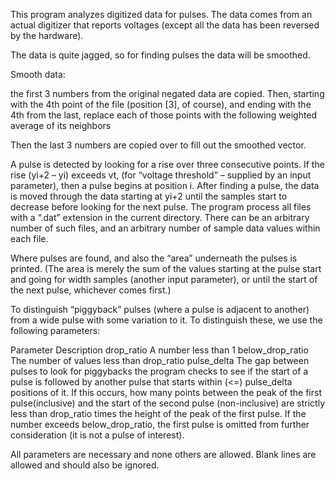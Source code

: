 This program analyzes digitized data for pulses. The data comes from an actual digitizer that reports
voltages (except all the data has been reversed by the hardware).

The data is quite jagged, so for finding pulses the data will be smoothed. 

Smooth data: 

the first 3 numbers from the original negated data are copied. Then, starting with the 4th point of the file (position [3], of course), and
ending with the 4th from the last, replace each of those points with the following weighted average of its neighbors

Then the last 3 numbers are copied over to fill out the smoothed vector.


 A pulse is detected by looking for a rise over three consecutive points. If the rise (yi+2 – yi) exceeds vt, (for “voltage threshold” – supplied by an input parameter), then a pulse begins at position i. After finding a pulse, the data is moved through the data starting at yi+2 until the samples start to decrease before looking for the next pulse.
The program process all files with a “.dat” extension in the current directory.
 There can be an arbitrary number of such files, and an arbitrary number of sample data values within each file. 

Where pulses are found, and also the “area” underneath the pulses is printed. (The area is merely the sum of the values starting at the pulse start
and going for width samples (another input parameter), or until the start of the next pulse, whichever comes first.)

To distinguish “piggyback” pulses (where a pulse is adjacent to another) from a wide pulse with some variation to it. To distinguish these, we use the following parameters:

Parameter Description
drop_ratio A number less than 1
below_drop_ratio The number of values less than drop_ratio
pulse_delta The gap between pulses to look for piggybacks the program checks to see if the start of a pulse is followed by another pulse that starts
within (<=) pulse_delta positions of it. If this occurs, how many points between the peak of the first pulse(inclusive) and the start of the second pulse (non-inclusive) are strictly less than
drop_ratio times the height of the peak of the first pulse. If the number exceeds below_drop_ratio, the
first pulse is omitted from further consideration (it is not a pulse of interest).

All parameters are necessary and none others are allowed. Blank lines are allowed and should also be ignored.
